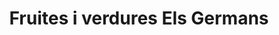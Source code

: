 ---
title: "Fruites i verdures Els Germans"
url: /figueres/fruites-i-verdures-els-germans/
shop: frutería
---